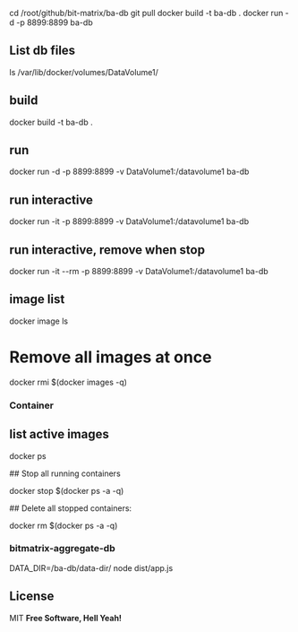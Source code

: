 cd /root/github/bit-matrix/ba-db
git pull
docker build -t ba-db .
docker run -d -p 8899:8899 ba-db

## List db files

ls /var/lib/docker/volumes/DataVolume1/

## build

docker build -t ba-db .

## run

docker run -d -p 8899:8899 -v DataVolume1:/datavolume1 ba-db

## run interactive

docker run -it -p 8899:8899 -v DataVolume1:/datavolume1 ba-db

## run interactive, remove when stop

docker run -it --rm -p 8899:8899 -v DataVolume1:/datavolume1 ba-db

## image list

docker image ls

# Remove all images at once

docker rmi $(docker images -q)

### Container

## list active images

docker ps

## Stop all running containers

docker stop $(docker ps -a -q)

## Delete all stopped containers:

docker rm $(docker ps -a -q)

### bitmatrix-aggregate-db

DATA_DIR=/ba-db/data-dir/ node dist/app.js

## License

MIT
**Free Software, Hell Yeah!**
